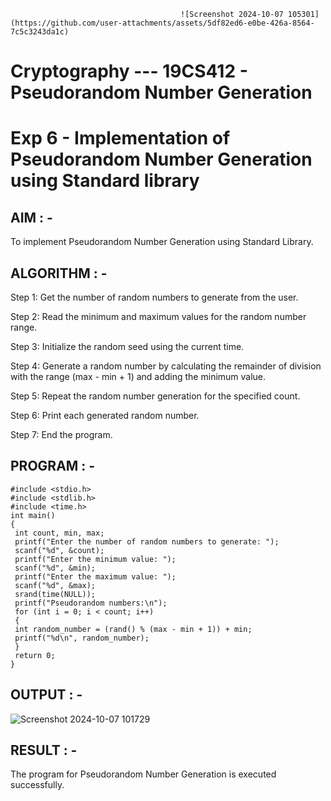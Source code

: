                                           ![Screenshot 2024-10-07 105301](https://github.com/user-attachments/assets/5df82ed6-e0be-426a-8564-7c5c3243da1c)

# Cryptography --- 19CS412 - Pseudorandom Number Generation
# Exp 6 - Implementation of Pseudorandom Number Generation using Standard library

## AIM : - 
To implement Pseudorandom Number Generation using Standard Library.

## ALGORITHM : - 
Step 1: Get the number of random numbers to generate from the user.

Step 2: Read the minimum and maximum values for the random number range. 

Step 3: Initialize the random seed using the current time.

Step 4: Generate a random number by calculating the remainder of division with the range (max - min + 1) and adding the minimum value. 

Step 5: Repeat the random number generation for the specified count. 

Step 6: Print each generated random number. 

Step 7: End the program.


## PROGRAM : - 
```
#include <stdio.h>
#include <stdlib.h>
#include <time.h>
int main()
{
 int count, min, max;
 printf("Enter the number of random numbers to generate: ");
 scanf("%d", &count);
 printf("Enter the minimum value: ");
 scanf("%d", &min);
 printf("Enter the maximum value: ");
 scanf("%d", &max);
 srand(time(NULL));
 printf("Pseudorandom numbers:\n");
 for (int i = 0; i < count; i++)
 {
 int random_number = (rand() % (max - min + 1)) + min;
 printf("%d\n", random_number);
 }
 return 0;
}
```
## OUTPUT : -
![Screenshot 2024-10-07 101729](https://github.com/user-attachments/assets/fc390637-4ca7-4072-8204-cfb8121086b4)

## RESULT : -
The program for Pseudorandom Number Generation is executed successfully.
